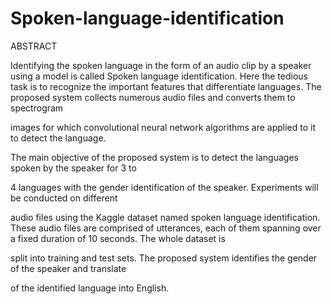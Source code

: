 # Spoken-language-identification
ABSTRACT

Identifying the spoken language in the form of an audio clip by a speaker using a model is called Spoken language identification. Here the tedious task is to recognize the important features that differentiate languages. The proposed system collects numerous audio files and converts them to spectrogram

images for which convolutional neural network algorithms are applied to it to detect the language.

The main objective of the proposed system is to detect the languages spoken by the speaker for 3 to

4 languages with the gender identification of the speaker. Experiments will be conducted on different

audio files using the Kaggle dataset named spoken language identification. These audio files are comprised of utterances, each of them spanning over a fixed duration of 10 seconds. The whole dataset is

split into training and test sets. The proposed system identifies the gender of the speaker and translate

of the identified language into English.
